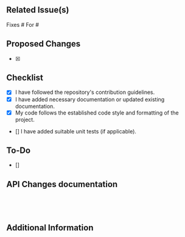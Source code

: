## Related Issue(s)

[//]: # ([Cite any related issue&#40;s&#41; or feature request&#40;s&#41; from the repository's issue tracker.])
Fixes #
For #

## Proposed Changes

[//]: # ([List down the specific changes you have made in this pull request.])

- [x]

## Checklist

- [x] I have followed the repository's contribution guidelines.
- [x] I have added necessary documentation or updated existing documentation.
- [x] My code follows the established code style and formatting of the project.
- [] I have added suitable unit tests (if applicable).

## To-Do

- [] 

## API Changes documentation

<!-- 
Leave the curl urls of old and new urls. Describe the change if its a bug fix.
-->
```shell


```


```shell


```



## Additional Information

<!--[Include any additional information that may be relevant, such as screenshots, GIFs, or links to external resources.]-->
